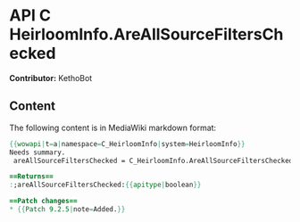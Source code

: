 # API C HeirloomInfo.AreAllSourceFiltersChecked

**Contributor:** KethoBot

## Content

The following content is in MediaWiki markdown format:

```mediawiki
{{wowapi|t=a|namespace=C_HeirloomInfo|system=HeirloomInfo}}
Needs summary.
 areAllSourceFiltersChecked = C_HeirloomInfo.AreAllSourceFiltersChecked()

==Returns==
:;areAllSourceFiltersChecked:{{apitype|boolean}}

==Patch changes==
* {{Patch 9.2.5|note=Added.}}
```